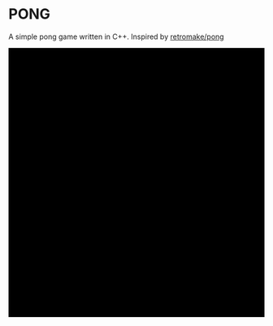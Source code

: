 # PONG

A simple pong game written in C++.
Inspired by [retromake/pong](https://github.com/jarreed0/retroremake/)

![Pong GIF](https://github.com/sreekesari-vangeepuram/random-projects/blob/main/pong/pong.gif)

